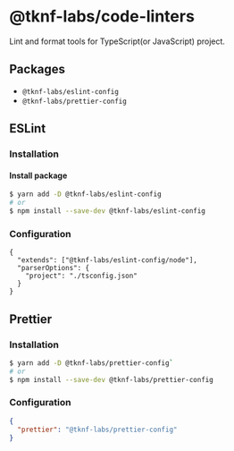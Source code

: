 # @tknf-labs/code-linters

Lint and format tools for TypeScript(or JavaScript) project.

## Packages
- `@tknf-labs/eslint-config`
- `@tknf-labs/prettier-config`

## ESLint

### Installation

#### Install package
```bash
$ yarn add -D @tknf-labs/eslint-config
# or
$ npm install --save-dev @tknf-labs/eslint-config
```

### Configuration
```json:.eslintrc
{
  "extends": ["@tknf-labs/eslint-config/node"],
  "parserOptions": {
    "project": "./tsconfig.json"
  }
}
```

## Prettier

### Installation
```bash
$ yarn add -D @tknf-labs/prettier-config`
# or
$ npm install --save-dev @tknf-labs/prettier-config
```

### Configuration
```json:package.json
{
  "prettier": "@tknf-labs/prettier-config"
}
```
